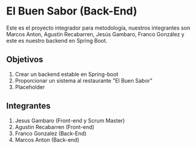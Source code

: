# El Buen Sabor (Back-End)

Este es el proyecto integrador para metodología, nuestros integrantes son Marcos Anton, Agustín Recabarren, Jesús Gambaro, Franco González y este es nuestro backend en Spring Boot.

## Objetivos

1. Crear un backend estable en Spring-boot
2. Proporcionar un sistema al restaurante "El Buen Sabor"
3. Placeholder

## Integrantes

1. Jesus Gambaro (Front-end y Scrum Master)
2. Agustin Recabarren (Front-end)
3. Franco Gonzalez (Back-End)
4. Marcos Anton (Back-end)
